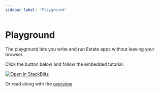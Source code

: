 ```yaml
---
sidebar_label: 'Playground'
---
```


# Playground

The playground lets you write and run Estate apps without leaving your browser.  

Click the button below and follow the embedded tutorial.

[![Open in StackBlitz](https://developer.stackblitz.com/img/open_in_stackblitz.svg)](https://stackblitz.com/edit/estate-tutorial?file=README.md)

Or read along with the [overview](tutorial/overview)
